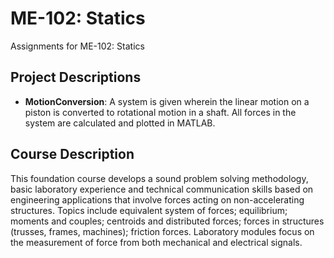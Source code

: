 # ME-102: Statics
Assignments for ME-102: Statics

## Project Descriptions

- **MotionConversion**: A system is given wherein the linear motion on a piston is converted to rotational motion in a shaft. All forces in the system are calculated and plotted in MATLAB.

## Course Description
This foundation course develops a sound problem solving methodology, basic laboratory experience and technical communication skills based on engineering applications that involve forces acting on non-accelerating structures.  Topics include equivalent system of forces; equilibrium; moments and couples; centroids and distributed forces; forces in structures (trusses, frames, machines); friction forces.  Laboratory modules focus on the measurement of force from both mechanical and electrical signals.


